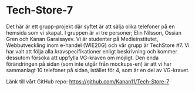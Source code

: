 # Tech-Store-7

Det här är ett grupp-projekt där syftet är att sälja olika telefoner på en hemsida som vi skapat. I gruppen är vi tre personer; Elin Nilsson, Ossian Gren och Kanan Garaisayev. Vi är studenter på Medieinstitutet, Webbutveckling inom e-handel (WIE20G) och vår grupp är TechStore #7. Vi har valt att följa alla kravspecifikationer enligt beskrivning och kommer dessutom försöka att uppfylla VG-kraven om möjligt. Den enda förändringen på sidan (som inte utgår från mockups-en) är att vi har sammanlagt 10 telefoner på sidan, istället för 4, som är en del av VG-kravet. 

Länk till vårt GitHub repo: https://github.com/Kanan11/Tech-Store-7 
